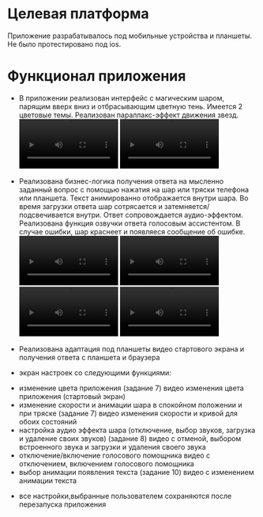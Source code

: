 # Целевая платформа
Приложение разрабатывалось под мобильные устройства и планшеты. Не было протестировано под ios.

# Функционал приложения
- В приложении реализован интерфейс с магическим шаром, парящим вверх вниз и отбрасывающим цветную тень. Имеется 2 цветовые темы. Реализован параллакс-эффект движения звезд.
<video src='https://github.com/Evgenia-bit/magic_ball/assets/63193897/f96a2bcc-d9db-4cf9-8cca-e988fca0c6e7' width=200></video>
<video src='https://github.com/Evgenia-bit/magic_ball/assets/63193897/09cd83a6-157a-4e8f-bb96-5b7732c542c7' width=200></video>


- Реализована бизнес-логика получения ответа на мысленно заданный вопрос с помощью нажатия на шар или тряски телефона или планшета. Текст анимированно отображается внутри шара. Во время загрузки ответа шар сотрясается и затемняется/подсвечивается внутри. Ответ сопровождается аудио-эффектом. Реализована функция озвучки ответа голосовым ассистентом. В случае ошибки, шар краснеет и появляеся сообщение об ошибке.
<video src='https://github.com/Evgenia-bit/magic_ball/assets/63193897/d5a03e0e-c650-4a3c-aee8-650ddd14f9e8' width=200></video>
<video src='https://github.com/Evgenia-bit/magic_ball/assets/63193897/68308efa-75ad-4e0f-ba2d-8edc993066a8' width=200></video>
<video src='https://github.com/Evgenia-bit/magic_ball/assets/63193897/16e66e95-9ac6-4fba-98d3-144f30a67525' width=200></video>
<video src='https://github.com/Evgenia-bit/magic_ball/assets/63193897/8308984f-7646-4421-8ad3-9b85144d125d' width=200></video>

- Реализована адаптация под планшеты 
  видео стартового экрана и получения ответа с планшета и браузера
- экран настроек со следующими функциями:
* изменение цвета приложения (задание 7)
  видео изменения цвета приложения (стартовый экран)
* изменение скорости и анимации шара в спокойном положении и при тряске (задание 7)
  видео изменения скорости и кривой для обоих состояний
* настройка аудио эффекта шара (отключение, выбор звуков, загрузка и удаление своих звуков) (задание 8)
  видео с отменой, выбором встроенного звука и загрузки и удаления своего звука
* отключение/включение голосового помощника
  видео с отключением, включением голосового помощника
* выбор анимации появления текста (задание 10)
  видео с изменением анимации текста
- все настройки,выбранные пользователем сохраняются после перезапуска приложения

